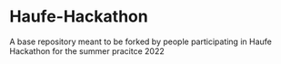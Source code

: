 # Haufe-Hackathon
A base repository meant to be forked by people participating in Haufe Hackathon for the summer pracitce 2022
